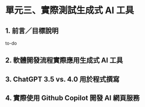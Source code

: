 # 單元三、實際測試生成式 AI 工具

## 1. 前言／目標說明
to-do

## 2. 軟體開發流程實際應用生成式 AI 工具

## 3. ChatGPT 3.5 vs. 4.0 用於程式撰寫

## 4. 實際使用 Github Copilot 開發 AI 網頁服務